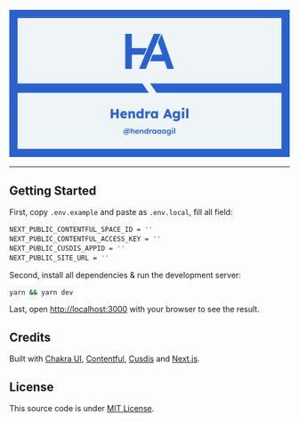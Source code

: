 ![Hendra Agil](public/og-image.png)

---

## Getting Started

First, copy `.env.example` and paste as `.env.local`, fill all field:

```bash
NEXT_PUBLIC_CONTENTFUL_SPACE_ID = ''
NEXT_PUBLIC_CONTENTFUL_ACCESS_KEY = ''
NEXT_PUBLIC_CUSDIS_APPID = ''
NEXT_PUBLIC_SITE_URL = ''
```

Second, install all dependencies & run the development server:

```bash
yarn && yarn dev
```

Last, open [http://localhost:3000](http://localhost:3000) with your browser to see the result.

## Credits

Built with [Chakra UI](https://chakra-ui.com), [Contentful](https://contentful.com), [Cusdis](https://cusdis.com) and [Next.js](https://nextjs.org).

## License

This source code is under [MIT License](LICENSE).
